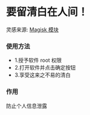 要留清白在人间！
====
灵感来源: [Magisk 模块](https://www.bilibili.com/video/BV1KD421H72W)

### 使用方法
* 1.授予软件 root 权限
* 2.打开软件并点击确定按钮
* 3.享受这来之不易的清白

### 作用
防止个人信息泄露
